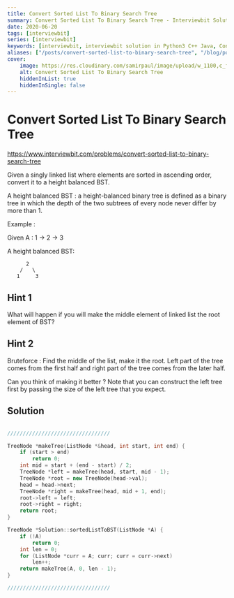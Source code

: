 ```yaml
---
title: Convert Sorted List To Binary Search Tree
summary: Convert Sorted List To Binary Search Tree - Interviewbit Solution Explained
date: 2020-06-20
tags: [interviewbit]
series: [interviewbit]
keywords: [interviewbit, interviewbit solution in Python3 C++ Java, Convert Sorted List To Binary Search Tree solution]
aliases: ["/posts/convert-sorted-list-to-binary-search-tree", "/blog/posts/convert-sorted-list-to-binary-search-tree", "/convert-sorted-list-to-binary-search-tree"]
cover:
    image: https://res.cloudinary.com/samirpaul/image/upload/w_1100,c_fit,co_rgb:FFFFFF,l_text:Arial_70_bold:Convert Sorted List To Binary Search Tree - Solution Explained/problem-solving.webp
    alt: Convert Sorted List To Binary Search Tree
    hiddenInList: true
    hiddenInSingle: false
---
```


# Convert Sorted List To Binary Search Tree

https://www.interviewbit.com/problems/convert-sorted-list-to-binary-search-tree


Given a singly linked list where elements are sorted in ascending order, convert it to a height balanced BST.

A height balanced BST : a height-balanced binary tree is defined as a binary tree in which the depth of the two subtrees of every node never differ by more than 1. 

Example :

Given A : 1 -> 2 -> 3

A height balanced BST:

```
      2
    /   \
   1     3
```

## Hint 1

What will happen if you will make the middle element of linked list the root element of BST?

## Hint 2

Bruteforce :
Find the middle of the list, make it the root. Left part of the tree comes from the first half
and right part of the tree comes from the later half.

Can you think of making it better ? 
Note that you can construct the left tree first by passing the size of the left tree that you expect.

## Solution

```cpp

/////////////////////////////////

TreeNode *makeTree(ListNode *&head, int start, int end) {
    if (start > end)
        return 0;
    int mid = start + (end - start) / 2;
    TreeNode *left = makeTree(head, start, mid - 1);
    TreeNode *root = new TreeNode(head->val);
    head = head->next;
    TreeNode *right = makeTree(head, mid + 1, end);
    root->left = left;
    root->right = right;
    return root;
}

TreeNode *Solution::sortedListToBST(ListNode *A) {
    if (!A)
        return 0;
    int len = 0;
    for (ListNode *curr = A; curr; curr = curr->next)
        len++;
    return makeTree(A, 0, len - 1);
}

/////////////////////////////////
```